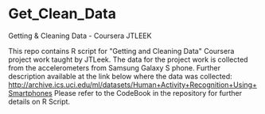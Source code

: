 Get_Clean_Data
==============

Getting &amp; Cleaning Data - Coursera JTLEEK

This repo contains R script for "Getting and Cleaning Data" Coursera project work taught by JTLeek. 
The data for the project work is collected from the accelerometers from Samsung Galaxy S phone. 
Further description available at the link below where the data was collected:
http://archive.ics.uci.edu/ml/datasets/Human+Activity+Recognition+Using+Smartphones 
Please refer to the CodeBook in the repository for further details on R Script. 
